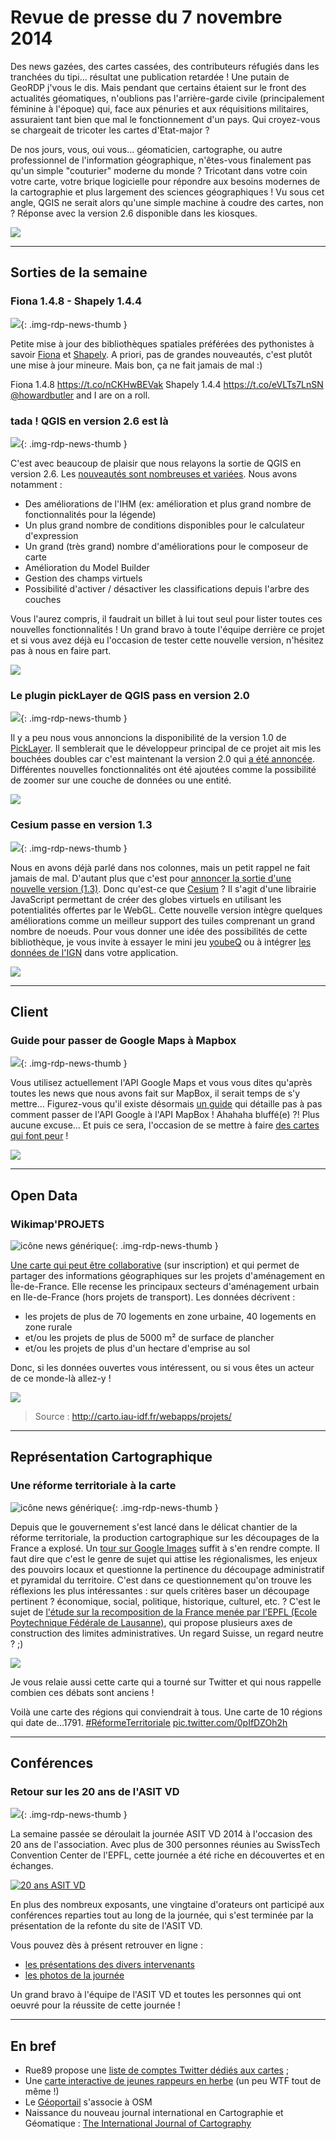 # Revue de presse du 7 novembre 2014

Des news gazées, des cartes cassées, des contributeurs réfugiés dans les tranchées du tipi... résultat une publication retardée ! Une putain de GeoRDP j'vous le dis. Mais pendant que certains étaient sur le front des actualités géomatiques, n'oublions pas l'arrière-garde civile (principalement féminine à l'époque) qui, face aux pénuries et aux réquisitions militaires, assuraient tant bien que mal le fonctionnement d'un pays. Qui croyez-vous se chargeait de tricoter les cartes d'Etat-major ?

De nos jours, vous, oui vous... géomaticien, cartographe, ou autre professionnel de l'information géographique, n'êtes-vous finalement pas qu'un simple "couturier" moderne du monde ? Tricotant dans votre coin votre carte, votre brique logicielle pour répondre aux besoins modernes de la cartographie et plus largement des sciences géographiques ! Vu sous cet angle, QGIS ne serait alors qu'une simple machine à coudre des cartes, non ? Réponse avec la version 2.6 disponible dans les kiosques.

![](https://cdn.geotribu.fr/img/articles-blog-rdp/capture-ecran/couture.jpg)

----

## Sorties de la semaine

### Fiona 1.4.8 - Shapely 1.4.4

![](https://cdn.geotribu.fr/img/logos-icones/programmation/geospatial_python.png){: .img-rdp-news-thumb }

Petite mise à jour des bibliothèques spatiales préférées des pythonistes à savoir [Fiona](https://pypi.python.org/pypi/Fiona) et [Shapely](https://pypi.python.org/pypi/Shapely). A priori, pas de grandes nouveautés, c'est plutôt une mise à jour mineure. Mais bon, ça ne fait jamais de mal :)

Fiona 1.4.8 <https://t.co/nCKHwBEVak> Shapely 1.4.4 <https://t.co/eVLTs7LnSN> [@howardbutler](https://twitter.com/howardbutler) and I are on a roll.

### tada ! QGIS en version 2.6 est là

![](https://cdn.geotribu.fr/img/logos-icones/logiciels_librairies/qgis.png){: .img-rdp-news-thumb }

C'est avec beaucoup de plaisir que nous relayons la sortie de QGIS en version 2.6. Les [nouveautés sont nombreuses et variées](https://www.qgis.org/en/site/forusers/visualchangelog260/index.html). Nous avons notamment :

- Des améliorations de l'IHM (ex: amélioration et plus grand nombre de fonctionnalités pour la légende)
- Un plus grand nombre de conditions disponibles pour le calculateur d'expression
- Un grand (très grand) nombre d'améliorations pour le composeur de carte
- Amélioration du Model Builder
- Gestion des champs virtuels
- Possibilité d'activer / désactiver les classifications depuis l'arbre des couches

Vous l'aurez compris, il faudrait un billet à lui tout seul pour lister toutes ces nouvelles fonctionnalités ! Un grand bravo à toute l'équipe derrière ce projet et si vous avez déjà eu l'occasion de tester cette nouvelle version, n'hésitez pas à nous en faire part.

![](https://cdn.geotribu.fr/img/articles-blog-rdp/capture-ecran/84d11c6d978775d92f6a1902092795735d1f32b3.png)

### Le plugin pickLayer de QGIS pass en version 2.0

![](https://cdn.geotribu.fr/img/logos-icones/logiciels_librairies/qgis.png){: .img-rdp-news-thumb }

Il y a peu nous vous annoncions la disponibilité de la version 1.0 de [PickLayer](https://plugins.qgis.org/plugins/pickLayer/). Il semblerait que le développeur principal de ce projet ait mis les bouchées doubles car c'est maintenant la version 2.0 qui [a été annoncée](http://geogear.wordpress.com/2014/11/04/picklayer-v2-0/). Différentes nouvelles fonctionnalités ont été ajoutées comme la possibilité de zoomer sur une couche de données ou une entité.

![](https://cdn.geotribu.fr/img/articles-blog-rdp/capture-ecran/plv2.png)

### Cesium passe en version 1.3

![](https://cdn.geotribu.fr/img/logos-icones/logiciels_librairies/cesium.png){: .img-rdp-news-thumb }

Nous en avons déjà parlé dans nos colonnes, mais un petit rappel ne fait jamais de mal. D'autant plus que c'est pour [annoncer la sortie d'une nouvelle version (1.3)](http://cesiumjs.org/2014/11/03/Cesium-version-1.3-released/). Donc qu'est-ce que [Cesium](http://geotribu.net/taxonomy/term/568) ? Il s'agit d'une librairie JavaScript permettant de créer des globes virtuels en utilisant les potentialités offertes par le WebGL. Cette nouvelle version intègre quelques améliorations comme un meilleur support des tuiles comprenant un grand nombre de noeuds. Pour vous donner une idée des possibilités de cette bibliothèque, je vous invite à essayer le mini jeu [youbeQ](https://www.youbeq.com/) ou à intégrer [les données de l'IGN](http://cesiumjs.org/demos/ign.html) dans votre application.

![](https://cdn.geotribu.fr/img/articles-blog-rdp/capture-ecran/youbeq_v2_cesium_4.jpeg)

----

## Client

### Guide pour passer de Google Maps à Mapbox

![](https://cdn.geotribu.fr/img/logos-icones/entreprises_association/mapbox.png){: .img-rdp-news-thumb }

Vous utilisez actuellement l'API Google Maps et vous vous dites qu'après toutes les news que nous avons fait sur MapBox, il serait temps de s'y mettre... Figurez-vous qu'il existe désormais [un guide](https://www.mapbox.com/foundations/google-to-mapbox/) qui détaille pas à pas comment passer de l'API Google à l'API MapBox ! Ahahaha bluffé(e) ?! Plus aucune excuse... Et puis ce sera, l'occasion de se mettre à faire [des cartes qui font peur](https://www.mapbox.com/blog/happy-halloween-from-mapbox/) !

![](https://cdn.geotribu.fr/img/articles-blog-rdp/capture-ecran/Mapbox_google.png)

----

## Open Data

### Wikimap'PROJETS

![icône news générique](https://cdn.geotribu.fr/img/internal/icons-rdp-news/news.png "News Geotribu"){: .img-rdp-news-thumb }

[Une carte qui peut être collaborative](http://carto.iau-idf.fr/webapps/projets/#) (sur inscription) et qui permet de partager des informations géographiques sur les projets d'aménagement en Île-de-France. Elle recense les principaux secteurs d'aménagement urbain en Ile-de-France (hors projets de transport). Les données décrivent :

- les projets de plus de 70 logements en zone urbaine, 40 logements en zone rurale
- et/ou les projets de plus de 5000 m² de surface de plancher
- et/ou les projets de plus d'un hectare d'emprise au sol

Donc, si les données ouvertes vous intéressent, ou si vous êtes un acteur de ce monde-là allez-y !

![](https://cdn.geotribu.fr/img/articles-blog-rdp/capture-ecran/snapshot1_3.png)

> Source : <http://carto.iau-idf.fr/webapps/projets/>

----

## Représentation Cartographique

### Une réforme territoriale à la carte

![icône news générique](https://cdn.geotribu.fr/img/internal/icons-rdp-news/news.png "News Geotribu"){: .img-rdp-news-thumb }

Depuis que le gouvernement s'est lancé dans le délicat chantier de la réforme territoriale, la production cartographique sur les découpages de la France a explosé. Un [tour sur Google Images](https://www.google.fr/search?q=r%C3%A9forme+territorial&client=firefox-a&hs=LnS&rls=org.mozilla:fr:official&channel=fflb&source=lnms&tbm=isch&sa=X&ei=NIpgVNacONPtaJqjgdAJ&ved=0CAkQ_AUoAg&biw=1467&bih=699#rls=org.mozilla:fr:official&channel=fflb&tbm=isch&q=r%C3%A9forme+territoriale) suffit à s'en rendre compte. Il faut dire que c'est le genre de sujet qui attise les régionalismes, les enjeux des pouvoirs locaux et questionne la pertinence du découpage administratif et pyramidal du territoire. C'est dans ce questionnement qu'on trouve les réflexions les plus intéressantes : sur quels critères baser un découpage pertinent ? économique, social, politique, historique, culturel, etc. ? C'est le sujet de [l'étude sur la recomposition de la France menée par l'EPFL (Ecole Poytechnique Fédérale de Lausanne)](http://choros.epfl.ch/cms/lang/fr/pid/114761), qui propose plusieurs axes de construction des limites administratives. Un regard Suisse, un regard neutre ? ;)

![](https://cdn.geotribu.fr/img/articles-blog-rdp/divers/ReformeTerritoriale_EPFL.jpg)

Je vous relaie aussi cette carte qui a tourné sur Twitter et qui nous rappelle combien ces débats sont anciens !

Voilà une carte des régions qui conviendrait à tous. Une carte de 10 régions qui date de...1791. [#RéformeTerritoriale](https://twitter.com/hashtag/R%C3%A9formeTerritoriale?src=hash) [pic.twitter.com/0pIfDZOh2h](http://t.co/0pIfDZOh2h)

----

## Conférences

### Retour sur les 20 ans de l'ASIT VD

![](https://cdn.geotribu.fr/img/logos-icones/entreprises_association/asit_vd.png){: .img-rdp-news-thumb }

La semaine passée se déroulait la journée ASIT VD 2014 à l'occasion des 20 ans de l'association. Avec plus de 300 personnes réunies au SwissTech Convention Center de l'EPFL, cette journée a été riche en découvertes et en échanges.

[![20 ans ASIT VD](https://cdn.geotribu.fr/img/articles-blog-rdp/capture-ecran/20ans-asitvd.png "20 ans ASIT VD")](http://20ans.asitvd.ch/)

En plus des nombreux exposants, une vingtaine d'orateurs ont participé aux conférences reparties tout au long de la journée, qui s'est terminée par la présentation de la refonte du site de l'ASIT VD.

Vous pouvez dès à présent retrouver en ligne :

- [les présentations des divers intervenants](http://20ans.asitvd.ch/#programme)
- [les photos de la journée](http://bit.ly/1uv3kER)

Un grand bravo à l'équipe de l'ASIT VD et toutes les personnes qui ont oeuvré pour la réussite de cette journée !

----

## En bref

- Rue89 propose une [liste de comptes Twitter dédiés aux cartes](http://rue89.nouvelobs.com/2014/11/02/cartographes-fous-donnees-profs-geo-les-comptes-a-suivre-255830) ;
- Une [carte interactive de jeunes rappeurs en herbe](http://www.lacarteauxrappeurs.fr/) (un peu WTF tout de même !)
- Le [Géoportail](http://eduscol.education.fr/histoire-geographie/actualites/actualites/article/cartographie-libre-sur-le-geoportail.html) s'associe à OSM
- Naissance du nouveau journal international en Cartographie et Géomatique : [The International Journal of Cartography](http://www.edmgr.com/tica/)
